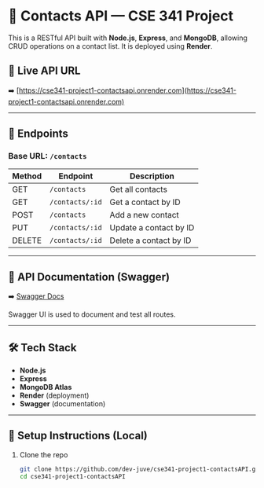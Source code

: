 # 📇 Contacts API — CSE 341 Project

This is a RESTful API built with **Node.js**, **Express**, and **MongoDB**, allowing CRUD operations on a contact list. It is deployed using **Render**.

## 🔗 Live API URL

➡️ [https://cse341-project1-contactsapi.onrender.com](https://cse341-project1-contactsapi.onrender.com)

---

## 📁 Endpoints

### Base URL: `/contacts`

| Method | Endpoint         | Description                      |
|--------|------------------|----------------------------------|
| GET    | `/contacts`      | Get all contacts                 |
| GET    | `/contacts/:id`  | Get a contact by ID              |
| POST   | `/contacts`      | Add a new contact                |
| PUT    | `/contacts/:id`  | Update a contact by ID           |
| DELETE | `/contacts/:id`  | Delete a contact by ID           |

---

## 📘 API Documentation (Swagger)

➡️ [Swagger Docs](https://cse341-project1-contactsapi.onrender.com/api-docs)

Swagger UI is used to document and test all routes.

---

## 🛠 Tech Stack

- **Node.js**
- **Express**
- **MongoDB Atlas**
- **Render** (deployment)
- **Swagger** (documentation)

---

## 🚀 Setup Instructions (Local)

1. Clone the repo  
   ```bash
   git clone https://github.com/dev-juve/cse341-project1-contactsAPI.git
   cd cse341-project1-contactsAPI

